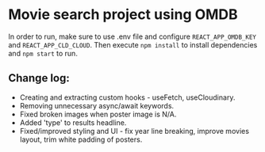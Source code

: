 # Movie search project using OMDB

In order to run, make sure to use .env file and configure `REACT_APP_OMDB_KEY` and `REACT_APP_CLD_CLOUD`.
Then execute `npm install` to install dependencies and `npm start` to run.

## Change log:

- Creating and extracting custom hooks - useFetch, useCloudinary.
- Removing unnecessary async/await keywords.
- Fixed broken images when poster image is N/A.
- Added 'type' to results headline.
- Fixed/improved styling and UI - fix year line breaking, improve movies layout, trim white padding of posters.


